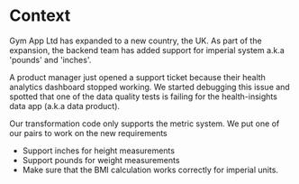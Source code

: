 # Context

Gym App Ltd has expanded to a new country, the UK. As part of the expansion, the backend team has added support for imperial system a.k.a 'pounds' and 'inches'.

A product manager just opened a support ticket because their health analytics dashboard stopped working. We started debugging this issue and spotted that one of the data quality tests is failing for the health-insights data app (a.k.a data product).

Our transformation code only supports the metric system. We put one of our pairs to work on the new requirements

- Support inches for height measurements
- Support pounds for weight measurements
- Make sure that the BMI calculation works correctly for imperial units.
